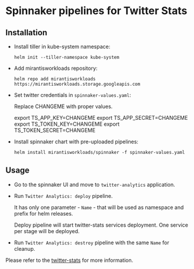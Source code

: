 # Spinnaker pipelines for Twitter Stats

## Installation

* Install tiller in kube-system namespace:
  ```shell
  helm init --tiller-namespace kube-system
  ```
* Add mirantisworkloads repository:
  ```shell
  helm repo add mirantisworkloads https://mirantisworkloads.storage.googleapis.com
  ```
* Set twitter credentials in `spinnaker-values.yaml`:

  Replace CHANGEME with proper values.

    export TS_APP_KEY=CHANGEME
    export TS_APP_SECRET=CHANGEME
    export TS_TOKEN_KEY=CHANGEME
    export TS_TOKEN_SECRET=CHANGEME

* Install spinnaker chart with pre-uploaded pipelines:
  ```shell
  helm install mirantisworkloads/spinnaker -f spinnaker-values.yaml
  ```

## Usage

* Go to the spinnaker UI and move to `twitter-analytics` application.
* Run `Twitter Analytics: deploy` pipeline.

  It has only one parameter - `Name` - that will be used as namespace and
  prefix for helm releases.

  Deploy pipeline will start twitter-stats services deployment. One service
  per stage will be deployed.

* Run `Twitter Analytics: destroy` pipeline with the same `Name` for cleanup.

Please refer to the [twitter-stats](../twitter-stats/README.md) for more information.